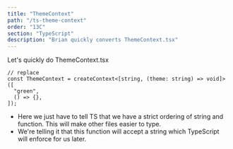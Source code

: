 ```yaml
---
title: "ThemeContext"
path: "/ts-theme-context"
order: "13C"
section: "TypeScript"
description: "Brian quickly converts ThemeContext.tsx"
---
```


Let's quickly do ThemeContext.tsx

```tsx
// replace
const ThemeContext = createContext<[string, (theme: string) => void]>([
  "green",
  () => {},
]);
```

- Here we just have to tell TS that we have a strict ordering of string and function. This will make other files easier to type.
- We're telling it that this function will accept a string which TypeScript will enforce for us later.
